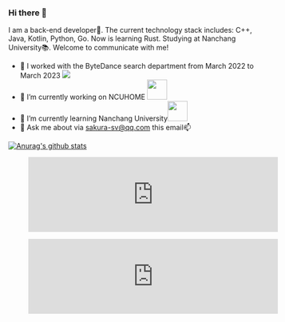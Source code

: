 ### Hi there 👋

<!--
**Sakura-by/Sakura-by** is a ✨ _special_ ✨ repository because its `README.md` (this file) appears on your GitHub profile.

Here are some ideas to get you started:

- 🔭 I’m currently working on ...
- 🌱 I’m currently learning ...
- 👯 I’m looking to collaborate on ...
- 🤔 I’m looking for help with ...
- 💬 Ask me about ...
- 📫 How to reach me: ...
- 😄 Pronouns: ...
- ⚡ Fun fact: ...
-->

I am a back-end developer🔧. The current technology stack includes: C++, Java, Kotlin, Python, Go. Now is learning Rust. Studying at Nanchang University📚. Welcome to communicate with me!

- 💼 I worked with the ByteDance search department from March 2022 to March 2023 <img src="https://avatars.githubusercontent.com/u/4158466?s=200&v=4" />
- 🔭 I’m currently working on NCUHOME <img src="https://avatars2.githubusercontent.com/u/18623963?s=60&v=4" width="40px" />
- 🌱 I’m currently learning Nanchang University<img src="http://www.ncu.edu.cn/img/nculogo.jpg" width="40px">
- 💬 Ask me about via sakura-sv@qq.com this email📫

[![Anurag's github stats](https://github-readme-stats.vercel.app/api?username=Sakura-Sv&count_private=true&show_icons=true&include_all_commits=true)](https://github.com/anuraghazra/github-readme-stats)

<figure><embed src="https://wakatime.com/share/@17354f64-7f4e-4541-9a7e-68815e92fa3a/030bc130-b57d-4401-951a-c0b3bb0bfb70.svg" width="500px"></embed></figure>

<figure><embed src="https://wakatime.com/share/@17354f64-7f4e-4541-9a7e-68815e92fa3a/dad59f62-2429-42ac-8dc5-e498c574987e.svg" width="500px"></embed></figure>
